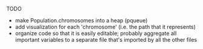 TODO

-   make Population.chromosomes into a heap (pqueue)
-   add visualization for each 'chromosome' (i.e. the path that it represents)
-   organize code so that it is easily editable; probably aggregate all important variables to a separate file that's imported by all the other files
